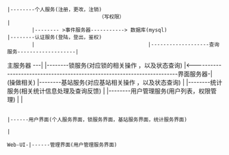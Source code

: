 




                                                                                                         
                                                                                                 |--------个人服务(注册，更改，注销)
                                  （写权限）                                                     |
            |-------- >事件服务器-----------> 数据库(mysql)                                      |--------认证服务(登陆，登出，鉴权)
            |                                     |-------------------查询服务-------------------|
主服务器 ---|                                                                                    |--------锁服务(对应锁的相关操作 ，以及状态查询)
            |<------------------------------------------------------------------------界面服务器-|  
			                                  (操做相关)                                        |--------基站服务(对应基站相关操作 ，以及状态查询)
																								 |
|--------统计服务(相关统计信息处理及查询反馈)
																								 |
																								 |--------用户管理服务(用户列表，权限管理)
															|
																								 																			|
         

		 
		 
		 
		 
		                                                                                     |------用户界面(个人服务界面，锁服务界面，基站服务界面，统计服务界面)
																							 |
		                                                                              Web-UI-|------管理界面(用户管理服务界面)
